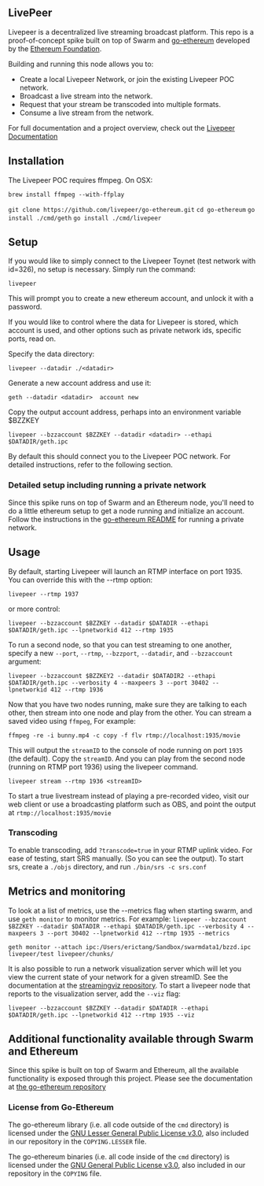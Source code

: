 ## LivePeer

Livepeer is a decentralized live streaming broadcast platform. This
repo is a proof-of-concept spike built on top of Swarm and 
[go-ethereum](https://github.com/ethereum/go-ethereum) developed by
the [Ethereum Foundation](http://ethereum.org).

Building and running this node allows you to:

* Create a local Livepeer Network, or join the existing Livepeer POC
network.
* Broadcast a live stream into the network.
* Request that your stream be transcoded into multiple formats.
* Consume a live stream from the network.

For full documentation and a project overview, check out the
[Livepeer Documentation](https://github.com/livepeer/wiki/wiki)

## Installation

The Livepeer POC requires ffmpeg. On OSX:

`brew install ffmpeg --with-ffplay`

`git clone https://github.com/livepeer/go-ethereum.git`
`cd go-ethereum`
`go install ./cmd/geth`
`go install ./cmd/livepeer`

## Setup

If you would like to simply connect to the Livepeer Toynet (test
network with id=326), no setup is necessary. Simply run the command:

`livepeer`

This will prompt you to create a new ethereum account, and unlock it
with a password.

If you would like to control where the data for Livepeer is stored,
which account is used, and other options such as private network ids,
specific ports, read on.

Specify the data directory:

`livepeer --datadir ./<datadir>`

Generate a new account address and use it:

`geth --datadir <datadir>  account new`

Copy the output account address, perhaps into an environment variable $BZZKEY

`livepeer --bzzaccount $BZZKEY --datadir <datadir> --ethapi $DATADIR/geth.ipc`

By default this should connect you to the Livepeer POC network. For
detailed instructions, refer to the following section.

### Detailed setup including running a private network

Since this spike runs on top of Swarm and an Ethereum node, you'll
need to do a little ethereum setup to get a node running and
initialize an account. Follow the instructions in the
[go-ethereum README](http://github.com/ethereum/go-ethereum) for
running a private network.

## Usage

By default, starting Livepeer will launch an RTMP interface on
port 1935. You can override this with the --rtmp option:

`livepeer --rtmp 1937`

or more control:

`livepeer --bzzaccount $BZZKEY --datadir $DATADIR --ethapi $DATADIR/geth.ipc --lpnetworkid 412 --rtmp 1935`

To run a second node, so that you can test streaming to one another,
specify a new `--port`, `--rtmp`, `--bzzport`, `--datadir`, and `--bzzaccount` argument:

`livepeer --bzzaccount $BZZKEY2 --datadir $DATADIR2 --ethapi $DATADIR/geth.ipc --verbosity 4 --maxpeers 3 --port 30402 --lpnetworkid 412 --rtmp 1936`

Now that you have two nodes running, make sure they are talking to
each other, then stream into one node and play from the other.  You
can stream a saved video using `ffmpeg`, For example:

`ffmpeg -re -i bunny.mp4 -c copy -f flv rtmp://localhost:1935/movie`

This will output the `streamID` to the console of node running on port
`1935` (the default). Copy the `streamID`. And you can play from the
second node (running on RTMP port 1936) using the livepeer command.

`livepeer stream --rtmp 1936 <streamID>`

To start a true livestream instead of playing a pre-recorded video, visit our web client or use a broadcasting
platform such as OBS, and point the output at `rtmp://localhost:1935/movie`

### Transcoding

To enable transcoding, add `?transcode=true` in your RTMP uplink video.  For ease of testing, start SRS manually.  (So you can
see the output).  To start srs, create a `./objs` directory, and run `./bin/srs -c srs.conf`

## Metrics and monitoring

To look at a list of metrics, use the --metrics flag when starting swarm, and use `geth monitor` to monitor metrics.  For example:
`livepeer --bzzaccount $BZZKEY --datadir $DATADIR --ethapi $DATADIR/geth.ipc --verbosity 4 --maxpeers 3 --port 30402 --lpnetworkid 412 --rtmp 1935 --metrics`

`geth monitor --attach ipc:/Users/erictang/Sandbox/swarmdata1/bzzd.ipc
livepeer/test livepeer/chunks/`

It is also possible to run a network visualization server which will
let you view the current state of your network for a given
streamID. See the documentation at the
[streamingviz repository](https://github.com/livepeer/streamingviz). To
start a livepeer node that reports to the visualization server, add
the `--viz` flag:


`livepeer --bzzaccount $BZZKEY --datadir $DATADIR --ethapi $DATADIR/geth.ipc --lpnetworkid 412 --rtmp 1935 --viz`

## Additional functionality available through Swarm and Ethereum

Since this spike is built on top of Swarm and Ethereum, all the
available functionality is exposed through this project. Please see
the documentation at [the go-ethereum repository](http://github.com/ethereum/go-ethereum)

### License from Go-Ethereum

The go-ethereum library (i.e. all code outside of the `cmd` directory) is licensed under the
[GNU Lesser General Public License v3.0](https://www.gnu.org/licenses/lgpl-3.0.en.html), also
included in our repository in the `COPYING.LESSER` file.

The go-ethereum binaries (i.e. all code inside of the `cmd` directory) is licensed under the
[GNU General Public License v3.0](https://www.gnu.org/licenses/gpl-3.0.en.html), also included
in our repository in the `COPYING` file.
